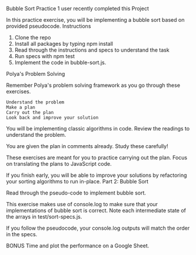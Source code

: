 Bubble Sort Practice
1 user recently completed this Project

In this practice exercise, you will be implementing a bubble sort based on provided pseudocode.
Instructions

1. Clone the repo
2. Install all packages by typing npm install
3. Read through the instructions and specs to understand the task
4. Run specs with npm test
5. Implement the code in bubble-sort.js.

Polya's Problem Solving

Remember Polya's problem solving framework as you go through these exercises.

    Understand the problem
    Make a plan
    Carry out the plan
    Look back and improve your solution

You will be implementing classic algorithms in code. Review the readings to understand the problem.

You are given the plan in comments already. Study these carefully!

These exercises are meant for you to practice carrying out the plan. Focus on translating the plans to JavaScript code.

If you finish early, you will be able to improve your solutions by refactoring your sorting algorithms to run in-place.
Part 2: Bubble Sort

Read through the pseudo-code to implement bubble sort.

This exercise makes use of console.log to make sure that your implementations of bubble sort is correct. Note each intermediate state of the arrays in test/sort-specs.js.

If you follow the pseudocode, your console.log outputs will match the order in the specs.

BONUS Time and plot the performance on a Google Sheet.
